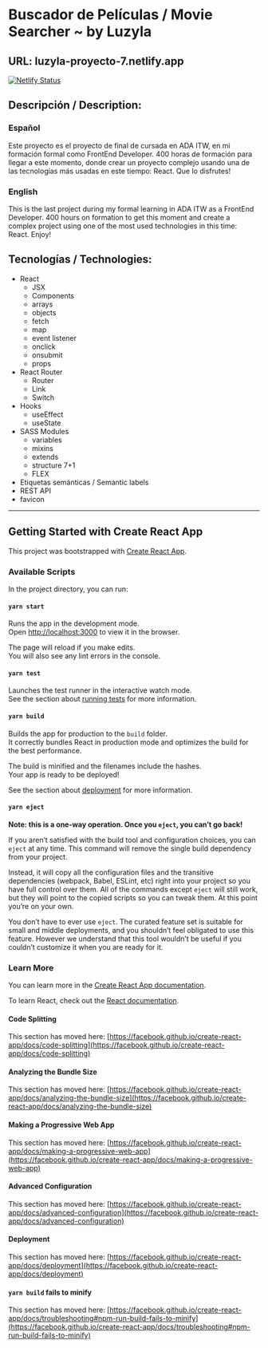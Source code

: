 # Buscador de Películas / Movie Searcher ~ by Luzyla

## URL: luzyla-proyecto-7.netlify.app
[![Netlify Status](https://api.netlify.com/api/v1/badges/3bb28465-dac7-4b8e-acde-080a408b6b4f/deploy-status)](https://app.netlify.com/sites/luzyla-proyecto-7/deploys)

## Descripción / Description:
### Español
Este proyecto es el proyecto de final de cursada en ADA ITW, en mi formación formal como FrontEnd Developer. 400 horas de formación para llegar a este momento, donde crear un proyecto complejo usando una de las tecnologías más usadas en este tiempo: React. 
Que lo disfrutes!

### English
This is the last project during my formal learning in ADA ITW as a FrontEnd Developer. 400 hours on formation to get this moment and create a complex project using one of the most used technologies in this time: React.
Enjoy!

## Tecnologías / Technologies:
- React
    - JSX
    - Components
    - arrays
    - objects
    - fetch
    - map
    - event listener
    - onclick
    - onsubmit
    - props
- React Router
    - Router
    - Link
    - Switch
- Hooks
    - useEffect
    - useState
- SASS Modules
    - variables
    - mixins
    - extends
    - structure 7+1
    - FLEX
- Etiquetas semánticas / Semantic labels
- REST API
- favicon


____________________________________
## Getting Started with Create React App

This project was bootstrapped with [Create React App](https://github.com/facebook/create-react-app).

### Available Scripts

In the project directory, you can run:

#### `yarn start`

Runs the app in the development mode.\
Open [http://localhost:3000](http://localhost:3000) to view it in the browser.

The page will reload if you make edits.\
You will also see any lint errors in the console.

#### `yarn test`

Launches the test runner in the interactive watch mode.\
See the section about [running tests](https://facebook.github.io/create-react-app/docs/running-tests) for more information.

#### `yarn build`

Builds the app for production to the `build` folder.\
It correctly bundles React in production mode and optimizes the build for the best performance.

The build is minified and the filenames include the hashes.\
Your app is ready to be deployed!

See the section about [deployment](https://facebook.github.io/create-react-app/docs/deployment) for more information.

#### `yarn eject`

**Note: this is a one-way operation. Once you `eject`, you can’t go back!**

If you aren’t satisfied with the build tool and configuration choices, you can `eject` at any time. This command will remove the single build dependency from your project.

Instead, it will copy all the configuration files and the transitive dependencies (webpack, Babel, ESLint, etc) right into your project so you have full control over them. All of the commands except `eject` will still work, but they will point to the copied scripts so you can tweak them. At this point you’re on your own.

You don’t have to ever use `eject`. The curated feature set is suitable for small and middle deployments, and you shouldn’t feel obligated to use this feature. However we understand that this tool wouldn’t be useful if you couldn’t customize it when you are ready for it.

### Learn More

You can learn more in the [Create React App documentation](https://facebook.github.io/create-react-app/docs/getting-started).

To learn React, check out the [React documentation](https://reactjs.org/).

#### Code Splitting

This section has moved here: [https://facebook.github.io/create-react-app/docs/code-splitting](https://facebook.github.io/create-react-app/docs/code-splitting)

#### Analyzing the Bundle Size

This section has moved here: [https://facebook.github.io/create-react-app/docs/analyzing-the-bundle-size](https://facebook.github.io/create-react-app/docs/analyzing-the-bundle-size)

#### Making a Progressive Web App

This section has moved here: [https://facebook.github.io/create-react-app/docs/making-a-progressive-web-app](https://facebook.github.io/create-react-app/docs/making-a-progressive-web-app)

#### Advanced Configuration

This section has moved here: [https://facebook.github.io/create-react-app/docs/advanced-configuration](https://facebook.github.io/create-react-app/docs/advanced-configuration)

#### Deployment

This section has moved here: [https://facebook.github.io/create-react-app/docs/deployment](https://facebook.github.io/create-react-app/docs/deployment)

#### `yarn build` fails to minify

This section has moved here: [https://facebook.github.io/create-react-app/docs/troubleshooting#npm-run-build-fails-to-minify](https://facebook.github.io/create-react-app/docs/troubleshooting#npm-run-build-fails-to-minify)
